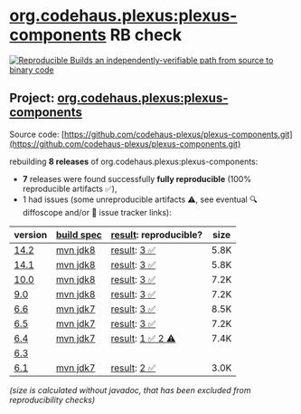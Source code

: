 [org.codehaus.plexus:plexus-components](https://central.sonatype.com/artifact/org.codehaus.plexus/plexus-components/versions) RB check
=======

[![Reproducible Builds](https://reproducible-builds.org/images/logos/rb.svg) an independently-verifiable path from source to binary code](https://reproducible-builds.org/)

## Project: [org.codehaus.plexus:plexus-components](https://central.sonatype.com/artifact/org.codehaus.plexus/plexus-components/versions)

Source code: [https://github.com/codehaus-plexus/plexus-components.git](https://github.com/codehaus-plexus/plexus-components.git)

rebuilding **8 releases** of org.codehaus.plexus:plexus-components:
- **7** releases were found successfully **fully reproducible** (100% reproducible artifacts :white_check_mark:),
- 1 had issues (some unreproducible artifacts :warning:, see eventual :mag: diffoscope and/or :memo: issue tracker links):

| version | [build spec](/BUILDSPEC.md) | [result](https://reproducible-builds.org/docs/jvm/): reproducible? | size |
| -- | --------- | ------ | -- |
| [14.2](https://central.sonatype.com/artifact/org.codehaus.plexus/plexus-components/14.2/pom) | [mvn jdk8](plexus-components-14.2.buildspec) | [result](plexus-components-14.2.buildinfo): [3 :white_check_mark: ](plexus-components-14.2.buildcompare) | 5.8K |
| [14.1](https://central.sonatype.com/artifact/org.codehaus.plexus/plexus-components/14.1/pom) | [mvn jdk8](plexus-components-14.1.buildspec) | [result](plexus-components-14.1.buildinfo): [3 :white_check_mark: ](plexus-components-14.1.buildcompare) | 5.8K |
| [10.0](https://central.sonatype.com/artifact/org.codehaus.plexus/plexus-components/10.0/pom) | [mvn jdk8](plexus-components-10.0.buildspec) | [result](plexus-components-10.0.buildinfo): [3 :white_check_mark: ](plexus-components-10.0.buildcompare) | 7.2K |
| [9.0](https://central.sonatype.com/artifact/org.codehaus.plexus/plexus-components/9.0/pom) | [mvn jdk8](plexus-components-9.0.buildspec) | [result](plexus-components-9.0.buildinfo): [3 :white_check_mark: ](plexus-components-9.0.buildcompare) | 7.2K |
| [6.6](https://central.sonatype.com/artifact/org.codehaus.plexus/plexus-components/6.6/pom) | [mvn jdk7](plexus-components-6.6.buildspec) | [result](plexus-components-6.6.buildinfo): [3 :white_check_mark: ](plexus-components-6.6.buildcompare) | 8.5K |
| [6.5](https://central.sonatype.com/artifact/org.codehaus.plexus/plexus-components/6.5/pom) | [mvn jdk7](plexus-components-6.5.buildspec) | [result](plexus-components-6.5.buildinfo): [3 :white_check_mark: ](plexus-components-6.5.buildcompare) | 7.2K |
| [6.4](https://central.sonatype.com/artifact/org.codehaus.plexus/plexus-components/6.4/pom) | [mvn jdk7](plexus-components-6.4.buildspec) | [result](plexus-components-6.4.buildinfo): [1 :white_check_mark:  2 :warning:](plexus-components-6.4.buildcompare) | 7.4K |
| [6.3](https://central.sonatype.com/artifact/org.codehaus.plexus/plexus-components/6.3/pom) | | | |
| [6.1](https://central.sonatype.com/artifact/org.codehaus.plexus/plexus-components/6.1/pom) | [mvn jdk7](plexus-components-6.1.buildspec) | [result](plexus-components-6.1.buildinfo): [2 :white_check_mark: ](plexus-components-6.1.buildcompare) | 3.0K |

<i>(size is calculated without javadoc, that has been excluded from reproducibility checks)</i>
